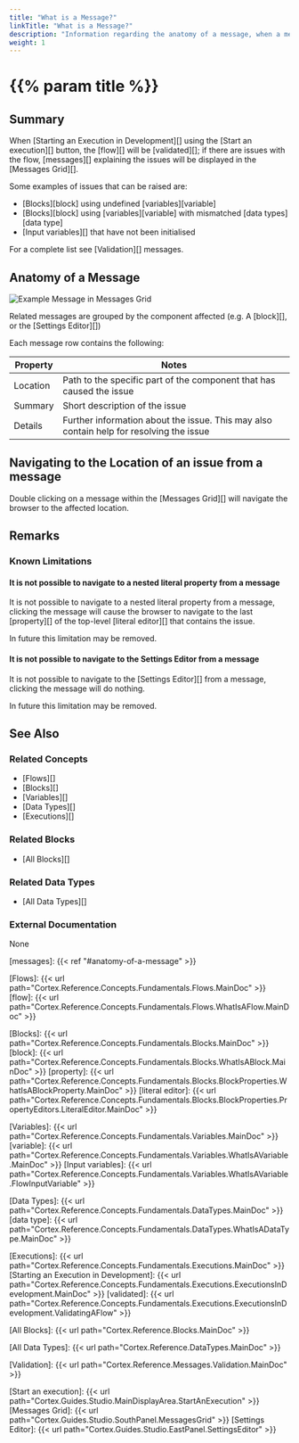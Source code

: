 ```yaml
---
title: "What is a Message?"
linkTitle: "What is a Message?"
description: "Information regarding the anatomy of a message, when a message will occur, and using messages to navigate to issues within a flow."
weight: 1
---
```


# {{% param title %}}

## Summary

When [Starting an Execution in Development][] using the [Start an execution][] button, the [flow][] will be [validated][]; if there are issues with the flow, [messages][] explaining the issues will be displayed in the [Messages Grid][].

Some examples of issues that can be raised are:

- [Blocks][block] using undefined [variables][variable]
- [Blocks][block] using [variables][variable] with mismatched [data types][data type]
- [Input variables][] that have not been initialised

For a complete list see [Validation][] messages.

## Anatomy of a Message

![Example Message in Messages Grid](/images/messages-grid.PNG)

Related messages are grouped by the component affected (e.g. A [block][], or the [Settings Editor][])

Each message row contains the following:

| Property | Notes |
|----------|-------|
| Location | Path to the specific part of the component that has caused the issue |
| Summary | Short description of the issue |
| Details | Further information about the issue. This may also contain help for resolving the issue |

## Navigating to the Location of an issue from a message

Double clicking on a message within the [Messages Grid][] will navigate the browser to the affected location.

## Remarks

### Known Limitations

#### It is not possible to navigate to a nested literal property from a message

It is not possible to navigate to a nested literal property from a message, clicking the message will cause the browser to navigate to the last [property][] of the top-level [literal editor][] that contains the issue.

In future this limitation may be removed.

#### It is not possible to navigate to the Settings Editor from a message

It is not possible to navigate to the [Settings Editor][] from a message, clicking the message will do nothing.

In future this limitation may be removed.

## See Also

### Related Concepts

- [Flows][]
- [Blocks][]
- [Variables][]
- [Data Types][]
- [Executions][]

### Related Blocks

- [All Blocks][]

### Related Data Types

- [All Data Types][]

### External Documentation

None

[messages]: {{< ref "#anatomy-of-a-message" >}}

[Flows]: {{< url path="Cortex.Reference.Concepts.Fundamentals.Flows.MainDoc" >}}
[flow]: {{< url path="Cortex.Reference.Concepts.Fundamentals.Flows.WhatIsAFlow.MainDoc" >}}

[Blocks]: {{< url path="Cortex.Reference.Concepts.Fundamentals.Blocks.MainDoc" >}}
[block]: {{< url path="Cortex.Reference.Concepts.Fundamentals.Blocks.WhatIsABlock.MainDoc" >}}
[property]: {{< url path="Cortex.Reference.Concepts.Fundamentals.Blocks.BlockProperties.WhatIsABlockProperty.MainDoc" >}}
[literal editor]: {{< url path="Cortex.Reference.Concepts.Fundamentals.Blocks.BlockProperties.PropertyEditors.LiteralEditor.MainDoc" >}}

[Variables]: {{< url path="Cortex.Reference.Concepts.Fundamentals.Variables.MainDoc" >}}
[variable]: {{< url path="Cortex.Reference.Concepts.Fundamentals.Variables.WhatIsAVariable.MainDoc" >}}
[Input variables]: {{< url path="Cortex.Reference.Concepts.Fundamentals.Variables.WhatIsAVariable.FlowInputVariable" >}}

[Data Types]: {{< url path="Cortex.Reference.Concepts.Fundamentals.DataTypes.MainDoc" >}}
[data type]: {{< url path="Cortex.Reference.Concepts.Fundamentals.DataTypes.WhatIsADataType.MainDoc" >}}

[Executions]: {{< url path="Cortex.Reference.Concepts.Fundamentals.Executions.MainDoc" >}}
[Starting an Execution in Development]: {{< url path="Cortex.Reference.Concepts.Fundamentals.Executions.ExecutionsInDevelopment.MainDoc" >}}
[validated]: {{< url path="Cortex.Reference.Concepts.Fundamentals.Executions.ExecutionsInDevelopment.ValidatingAFlow" >}}

[All Blocks]: {{< url path="Cortex.Reference.Blocks.MainDoc" >}}

[All Data Types]: {{< url path="Cortex.Reference.DataTypes.MainDoc" >}}

[Validation]: {{< url path="Cortex.Reference.Messages.Validation.MainDoc" >}}

[Start an execution]: {{< url path="Cortex.Guides.Studio.MainDisplayArea.StartAnExecution" >}}
[Messages Grid]: {{< url path="Cortex.Guides.Studio.SouthPanel.MessagesGrid" >}}
[Settings Editor]: {{< url path="Cortex.Guides.Studio.EastPanel.SettingsEditor" >}}
